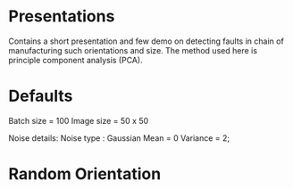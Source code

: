 # Presentations
Contains a short presentation and few demo on detecting faults in chain of manufacturing such orientations and size. The method used here is principle component analysis (PCA).

# Defaults
 Batch size = 100
 Image size = 50 x 50

 Noise details:
 Noise type : Gaussian
 Mean = 0
 Variance = 2;

# Random Orientation
